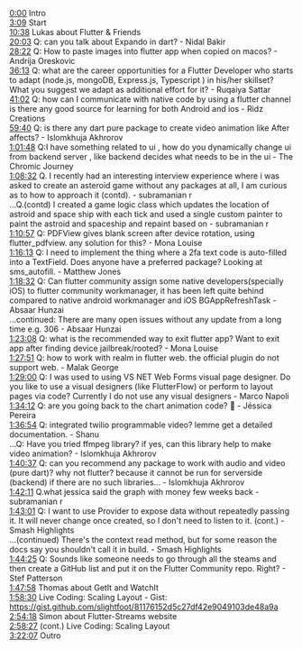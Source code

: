 [0:00](https://www.youtube.com/watch?v=YPt1hDwOM-U&t=0m00s) Intro  
[3:09](https://www.youtube.com/watch?v=YPt1hDwOM-U&t=3m09s) Start  
[10:38](https://www.youtube.com/watch?v=YPt1hDwOM-U&t=10m38s) Lukas about Flutter & Friends  
[20:03](https://www.youtube.com/watch?v=YPt1hDwOM-U&t=20m03s) Q: can you talk about Expando in dart? - Nidal Bakir  
[28:22](https://www.youtube.com/watch?v=YPt1hDwOM-U&t=28m22s) Q: How to paste images into flutter app when copied on macos? - Andrija Oreskovic  
[36:13](https://www.youtube.com/watch?v=YPt1hDwOM-U&t=36m13s) Q: what are the career opportunities for a Flutter Developer who starts to adapt (node.js, mongoDB, Express.js, Typescript ) in his/her skillset? What you suggest we adapt as additional effort for it? - Ruqaiya Sattar  
[41:02](https://www.youtube.com/watch?v=YPt1hDwOM-U&t=41m02s) Q: how can I communicate with native code by using a flutter channel is there any good source for learning for both Android and ios - Ridz Creations  
[59:40](https://www.youtube.com/watch?v=YPt1hDwOM-U&t=59m40s) Q: is there any dart pure package to create video animation like After affects? - Islomkhuja Akhrorov  
[1:01:48](https://www.youtube.com/watch?v=YPt1hDwOM-U&t=1h01m48s) Q:I have something related to ui , how do you dynamically change ui from backend server , like backend decides what needs to be in the ui - The Chromic Journey  
[1:08:32](https://www.youtube.com/watch?v=YPt1hDwOM-U&t=1h08m32s) Q. I recently had an interesting interview experience where i was asked to create an asteroid game without any packages at all, I am curious as to how to approach it (contd). - subramanian r  
...Q.(contd) I created a game logic class which updates the location of astroid and space ship with each tick and used a single custom painter to paint the astroid and spaceship and repaint based on - subramanian r  
[1:10:57](https://www.youtube.com/watch?v=YPt1hDwOM-U&t=1h10m57s) Q: PDFView gives blank screen after device rotation, using flutter_pdfview. any solution for this? - Mona Louise  
[1:16:13](https://www.youtube.com/watch?v=YPt1hDwOM-U&t=1h16m13s) Q: I need to implement the thing where a 2fa text code is auto-filled into a TextField. Does anyone have a preferred package? Looking at sms_autofill. - Matthew Jones  
[1:18:32](https://www.youtube.com/watch?v=YPt1hDwOM-U&t=1h18m32s) Q: Can flutter community assign some native developers(specially iOS) to flutter community workmanager, it has been left quite behind compared to native android workmanager and iOS BGAppRefreshTask - Absaar Hunzai  
...continued: There are many open issues without any update from a long time e.g. 306 - Absaar Hunzai  
[1:23:08](https://www.youtube.com/watch?v=YPt1hDwOM-U&t=1h23m08s) Q: what is the recommended way to exit flutter app? Want to exit app after finding device jailbreak/rooted? - Mona Louise  
[1:27:51](https://www.youtube.com/watch?v=YPt1hDwOM-U&t=1h27m51s) Q: how to work with realm in flutter web. the official plugin do not support web. - Malak George  
[1:29:00](https://www.youtube.com/watch?v=YPt1hDwOM-U&t=1h29m00s) Q: I was used to using VS NET Web Forms visual page designer. Do you like to use a visual designers (like FlutterFlow) or perform to layout pages via code? Currently I do not use any visual designers - Marco Napoli  
[1:34:12](https://www.youtube.com/watch?v=YPt1hDwOM-U&t=1h34m12s) Q: are you going back to the chart animation code? 👀 - Jéssica Pereira  
[1:36:54](https://www.youtube.com/watch?v=YPt1hDwOM-U&t=1h36m54s) Q: integrated twilio programmable video? lemme get a detailed documentation. - Shanu  
...Q: Have you tried ffmpeg library? if yes, can this library help to make video animation? - Islomkhuja Akhrorov  
[1:40:37](https://www.youtube.com/watch?v=YPt1hDwOM-U&t=1h40m37s) Q: can you recommend any package to work with audio and video (pure dart)? why not flutter? because it cannot be run for serverside (backend) if there are no such libraries... - Islomkhuja Akhrorov  
[1:42:11](https://www.youtube.com/watch?v=YPt1hDwOM-U&t=1h42m11s) Q.what jessica said the graph with money few weeks back - subramanian r  
[1:43:01](https://www.youtube.com/watch?v=YPt1hDwOM-U&t=1h43m01s) Q: I want to use Provider to expose data without repeatedly passing it. It will never change once created, so I don't need to listen to it. (cont.) - Smash Highlights  
...(continued) There's the context read method, but for some reason the docs say you shouldn't call it in build. - Smash Highlights  
[1:44:25](https://www.youtube.com/watch?v=YPt1hDwOM-U&t=1h44m25s) Q: Sounds like someone needs to go through all the steams and then create a GitHub list and put it on the Flutter Community repo. Right? - Stef Patterson  
[1:47:58](https://www.youtube.com/watch?v=YPt1hDwOM-U&t=1h47m58s) Thomas about GetIt and WatchIt  
[1:58:30](https://www.youtube.com/watch?v=YPt1hDwOM-U&t=1h58m30s) Live Coding: Scaling Layout - Gist: https://gist.github.com/slightfoot/81176152d5c27df42e9049103de48a9a  
[2:54:18](https://www.youtube.com/watch?v=YPt1hDwOM-U&t=2h54m18s) Simon about Flutter-Streams website  
[2:58:27](https://www.youtube.com/watch?v=YPt1hDwOM-U&t=2h58m27s) (cont.) Live Coding: Scaling Layout  
[3:22:07](https://www.youtube.com/watch?v=YPt1hDwOM-U&t=3h22m07s) Outro  
